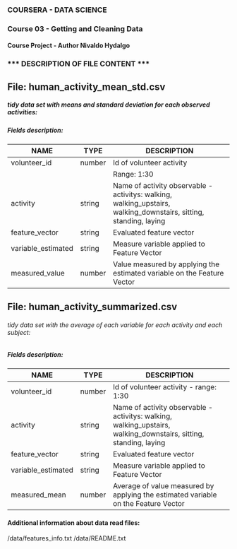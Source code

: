 ### COURSERA - DATA SCIENCE
### Course 03 - Getting and Cleaning Data
#### Course Project - Author Nivaldo Hydalgo

### *** DESCRIPTION OF FILE CONTENT ***


## File:  human_activity_mean_std.csv  
##### tidy data set with means and standard deviation for each observed activities:

##### Fields description:
| NAME | TYPE | DESCRIPTION |
| --- | --- | --- |
| volunteer_id        | number  | Id of volunteer activity |
|                     |         | Range: 1:30 |
| activity            | string   | Name of activity observable - activitys: walking, walking_upstairs, walking_downstairs, sitting, standing, laying |
| feature_vector      | string  | Evaluated feature vector |          
| variable_estimated  | string  | Measure variable applied to Feature Vector |
| measured_value      | number  | Value measured by applying the estimated variable on the Feature Vector | 


## File:  human_activity_summarized.csv  
###### tidy data set with the average of each variable for each activity and each subject: 

##### Fields description:
| NAME                | TYPE     | DESCRIPTION                                      |
| ------------------- | -------- | ------------------------------------------------ |
| volunteer_id        | number   | Id of volunteer activity - range: 1:30           |
| activity            | string   | Name of activity observable - activitys: walking, walking_upstairs, walking_downstairs, sitting, standing, laying |
|  feature_vector     | string   | Evaluated feature vector                         |
|  variable_estimated | string   | Measure variable applied to Feature Vector       |
|  measured_mean      | number   | Average of value measured by applying the estimated variable on the Feature Vector | 


#### Additional information about data read files:
/data/features_info.txt
/data/README.txt

